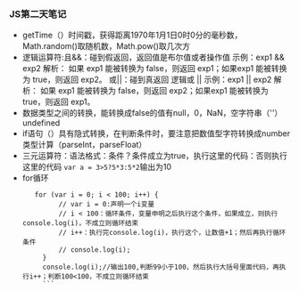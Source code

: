 ### JS第二天笔记
+ getTime（）时间戳，获得距离1970年1月1日0时0分的毫秒数，Math.random()取随机数，Math.pow()取几次方
+ 逻辑运算符:且&&：碰到假返回，返回值是布尔值或者操作值
             示例：exp1 && exp2
             解析： 如果 exp1 能被转换为 false，则返回 exp1；如果exp1 能被转换为 true，则返回 exp2。
             或||：碰到真返回
             逻辑或 ||
             示例：exp1 || exp2
             解析： 如果 exp1 能被转换为 false，则返回 exp2；如果exp1 能被转换为 true，则返回 exp1。
+ 数据类型之间的转换，能转换成false的值有null，0，NaN，空字符串（''）undefined
+ if语句（）具有隐式转换，在判断条件时，要注意把数值型字符转换成number类型计算（parseInt，parseFloat）
+ 三元运算符：语法格式：条件？条件成立为true，执行这里的代码：否则执行这里的代码
                 `var a = 3>5?5*3:5*2`输出为10
+ for循环
   ```
      for (var i = 0; i < 100; i++) {
			// var i = 0:声明一个i变量
			// i < 100：循环条件，变量申明之后执行这个条件，如果成立，则执行console.log(i)，不成立则循环结束
			// i++：执行完console.log(i)，执行这个，让数值+1；然后再执行循环条件
			// console.log(i);
		}
		console.log(i);//输出100,判断99小于100，然后执行大括号里面代码，再执行i++；判断100<100，不成立则循环结束
		```